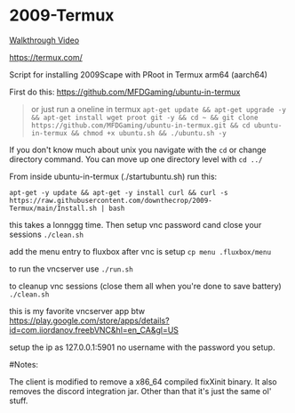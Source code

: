 # 2009-Termux

[Walkthrough Video](https://www.youtube.com/watch?v=YyfRnlv9cJ8)

https://termux.com/

Script for installing 2009Scape with PRoot in Termux arm64 (aarch64)

First do this: https://github.com/MFDGaming/ubuntu-in-termux

> or just run a oneline in termux
> `apt-get update && apt-get upgrade -y && apt-get install wget proot git -y && cd ~ && git clone https://github.com/MFDGaming/ubuntu-in-termux.git && cd ubuntu-in-termux && chmod +x ubuntu.sh && ./ubuntu.sh -y`

If you don't know much about unix you navigate with the `cd` or change directory command. You can move up one directory level with `cd ../`


From inside ubuntu-in-termux (./startubuntu.sh) run this: 

`apt-get -y update && apt-get -y install curl && curl -s https://raw.githubusercontent.com/downthecrop/2009-Termux/main/Install.sh | bash`

this takes a lonnggg time. Then setup vnc password cand close your sessions `./clean.sh`

add the menu entry to fluxbox after vnc is setup `cp menu .fluxbox/menu`

to run the vncserver use `./run.sh`

to cleanup vnc sessions (close them all when you're done to save battery) `./clean.sh`

this is my favorite vncserver app btw https://play.google.com/store/apps/details?id=com.iiordanov.freebVNC&hl=en_CA&gl=US

setup the ip as 127.0.0.1:5901 no username with the password you setup. 


#Notes:

The client is modified to remove a x86_64 compiled fixXinit binary. It also removes the discord integration jar. Other than that it's just the same ol' stuff.


